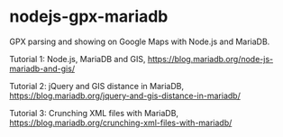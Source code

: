 nodejs-gpx-mariadb
==================

GPX parsing and showing on Google Maps with Node.js and MariaDB.

Tutorial 1: Node.js, MariaDB and GIS, https://blog.mariadb.org/node-js-mariadb-and-gis/

Tutorial 2: jQuery and GIS distance in MariaDB, https://blog.mariadb.org/jquery-and-gis-distance-in-mariadb/

Tutorial 3: Crunching XML files with MariaDB, https://blog.mariadb.org/crunching-xml-files-with-mariadb/
